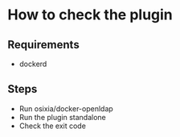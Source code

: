 # How to check the plugin

## Requirements

* dockerd

## Steps

* Run osixia/docker-openldap
* Run the plugin standalone
* Check the exit code
